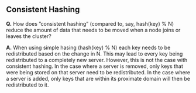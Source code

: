 ## Consistent Hashing

**Q.** How does ”consistent hashing” (compared to, say, hash(key) % N) reduce the amount of data that needs to be moved when a node joins or leaves the cluster?

**A.** When using simple hasing (hash(key) % N) each key needs to be redistributed based on the change in N. This may lead to every key being redistributed to a completely new server. However, this is not the case with consistent hashing. In the case where a server is removed, only keys that were being stored on that server need to be redistributed. In the case where a server is added, only keys that are within its proximate domain will then be redistributed to it.



